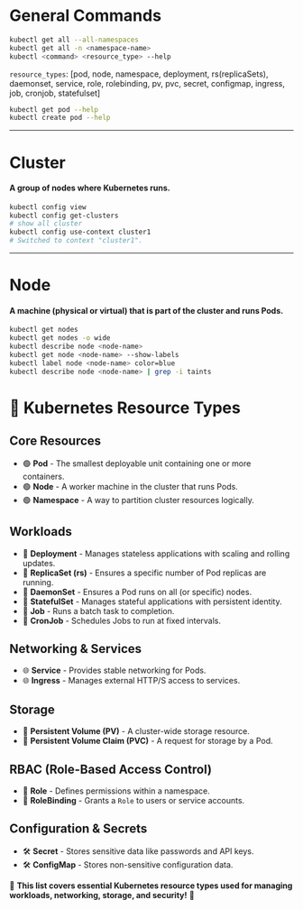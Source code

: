 # General Commands
```bash
kubectl get all --all-namespaces
kubectl get all -n <namespace-name>
kubectl <command> <resource_type> --help
```
`resource_types`: [pod, node, namespace, deployment, rs(replicaSets), daemonset, service, role, rolebinding, pv, pvc, secret, configmap, ingress, job, cronjob, statefulset]
```bash
kubectl get pod --help
kubectl create pod --help
```

---

# Cluster
#### A group of nodes where Kubernetes runs.
```bash
kubectl config view
kubectl config get-clusters 
# show all cluster
kubectl config use-context cluster1
# Switched to context "cluster1".
```

---

# Node
#### A machine (physical or virtual) that is part of the cluster and runs Pods.
```bash
kubectl get nodes
kubectl get nodes -o wide
kubectl describe node <node-name>
kubectl get node <node-name> --show-labels
kubectl label node <node-name> color=blue
kubectl describe node <node-name> | grep -i taints
```

# 📌 Kubernetes Resource Types  

## **Core Resources**  
- 🟢 **Pod** - The smallest deployable unit containing one or more containers.  
- 🟢 **Node** - A worker machine in the cluster that runs Pods.  
- 🟢 **Namespace** - A way to partition cluster resources logically.  

## **Workloads**  
- 🚀 **Deployment** - Manages stateless applications with scaling and rolling updates.  
- 🚀 **ReplicaSet (rs)** - Ensures a specific number of Pod replicas are running.  
- 🚀 **DaemonSet** - Ensures a Pod runs on all (or specific) nodes.  
- 🚀 **StatefulSet** - Manages stateful applications with persistent identity.  
- 🚀 **Job** - Runs a batch task to completion.  
- 🚀 **CronJob** - Schedules Jobs to run at fixed intervals.  

## **Networking & Services**  
- 🌐 **Service** - Provides stable networking for Pods.  
- 🌐 **Ingress** - Manages external HTTP/S access to services.  

## **Storage**  
- 💾 **Persistent Volume (PV)** - A cluster-wide storage resource.  
- 💾 **Persistent Volume Claim (PVC)** - A request for storage by a Pod.  

## **RBAC (Role-Based Access Control)**  
- 🔐 **Role** - Defines permissions within a namespace.  
- 🔐 **RoleBinding** - Grants a `Role` to users or service accounts.  

## **Configuration & Secrets**  
- 🛠 **Secret** - Stores sensitive data like passwords and API keys.  
- 🛠 **ConfigMap** - Stores non-sensitive configuration data.  

📌 **This list covers essential Kubernetes resource types used for managing workloads, networking, storage, and security!** 🚀  
